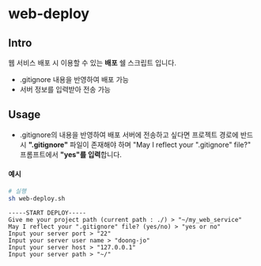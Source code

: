 # web-deploy

## Intro
웹 서비스 배포 시 이용할 수 있는 **배포** 쉘 스크립트 입니다.

- .gitignore 내용을 반영하여 배포 가능
- 서버 정보를 입력받아 전송 가능

## Usage


- .gitignore의 내용을 반영하여 배포 서버에 전송하고 싶다면 프로젝트 경로에 반드시 **".gitignore"** 파일이 존재해야 하며 "May I reflect your ".gitignore" file?" 프롬프트에서 **"yes"를 입력**합니다.

#### 예시
```bash
# 실행
sh web-deploy.sh
```
```
-----START DEPLOY-----
Give me your project path (current path : ./) > "~/my_web_service"
May I reflect your ".gitignore" file? (yes/no) > "yes or no"
Input your server port > "22"
Input your server user name > "doong-jo"
Input your server host > "127.0.0.1"
Input your server path > "~/"
```


